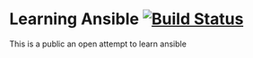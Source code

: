# Learning Ansible [![Build Status](https://travis-ci.org/augustohp/ansible-php.svg?branch=master)](https://travis-ci.org/augustohp/ansible-php)

This is a public an open attempt to learn ansible
